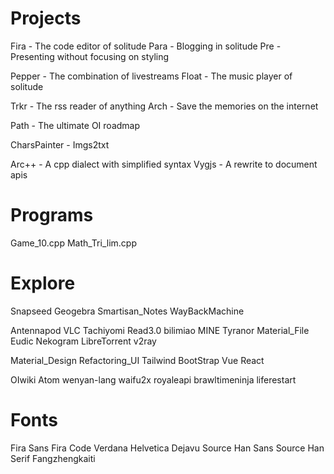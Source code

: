 # Projects
Fira - The code editor of solitude
Para - Blogging in solitude
Pre - Presenting without focusing on styling

Pepper - The combination of livestreams
Float - The music player of solitude

Trkr - The rss reader of anything
Arch - Save the memories on the internet

Path - The ultimate OI roadmap

CharsPainter - Imgs2txt

Arc++ - A cpp dialect with simplified syntax
Vygjs - A rewrite to document apis

# Programs
Game_10.cpp
Math_Tri_lim.cpp

# Explore
Snapseed
Geogebra
Smartisan_Notes
WayBackMachine

Antennapod
VLC
Tachiyomi
Read3.0
bilimiao
MINE Tyranor
Material_File
Eudic
Nekogram
LibreTorrent
v2ray

Material_Design Refactoring_UI
Tailwind BootStrap
Vue React

OIwiki
Atom
wenyan-lang
waifu2x
royaleapi brawltimeninja
liferestart


# Fonts
Fira Sans
Fira Code
Verdana
Helvetica
Dejavu
Source Han Sans
Source Han Serif
Fangzhengkaiti
